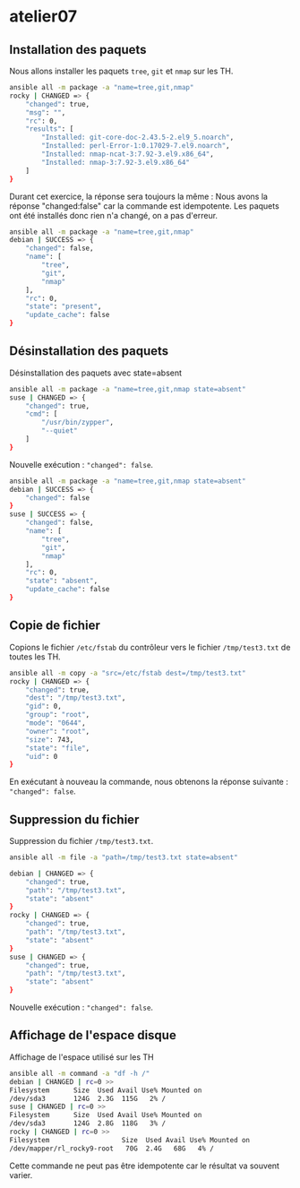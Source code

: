 # atelier07

## Installation des paquets

Nous allons installer les paquets `tree`, `git` et `nmap` sur les TH.

```sh
ansible all -m package -a "name=tree,git,nmap"
rocky | CHANGED => {
    "changed": true,
    "msg": "",
    "rc": 0,
    "results": [
        "Installed: git-core-doc-2.43.5-2.el9_5.noarch",
        "Installed: perl-Error-1:0.17029-7.el9.noarch",
        "Installed: nmap-ncat-3:7.92-3.el9.x86_64",
        "Installed: nmap-3:7.92-3.el9.x86_64"
    ]
}
```
Durant cet exercice, la réponse sera toujours la même :
Nous avons la réponse "changed:false" car la commande est idempotente. Les paquets ont été installés donc rien n'a changé, on a pas d'erreur. 

```sh
ansible all -m package -a "name=tree,git,nmap"
debian | SUCCESS => {
    "changed": false,
    "name": [
        "tree",
        "git",
        "nmap"
    ],
    "rc": 0,
    "state": "present",
    "update_cache": false
}
```

## Désinstallation des paquets

Désinstallation des paquets avec state=absent

```sh
ansible all -m package -a "name=tree,git,nmap state=absent"
suse | CHANGED => {
    "changed": true,
    "cmd": [
        "/usr/bin/zypper",
        "--quiet"
    ]
}
```

Nouvelle exécution :  `"changed": false`.

```sh
ansible all -m package -a "name=tree,git,nmap state=absent"
debian | SUCCESS => {
    "changed": false
}
suse | SUCCESS => {
    "changed": false,
    "name": [
        "tree",
        "git",
        "nmap"
    ],
    "rc": 0,
    "state": "absent",
    "update_cache": false
}
```

## Copie de fichier

Copions le fichier `/etc/fstab` du contrôleur vers le fichier `/tmp/test3.txt` de toutes les TH.

```sh
ansible all -m copy -a "src=/etc/fstab dest=/tmp/test3.txt"
rocky | CHANGED => {
    "changed": true,
    "dest": "/tmp/test3.txt",
    "gid": 0,
    "group": "root",
    "mode": "0644",
    "owner": "root",
    "size": 743,
    "state": "file",
    "uid": 0
}
```

En exécutant à nouveau la commande, nous obtenons la réponse suivante : `"changed": false`.

## Suppression du fichier

Suppression du fichier `/tmp/test3.txt`.

```sh
ansible all -m file -a "path=/tmp/test3.txt state=absent"

debian | CHANGED => {
    "changed": true,
    "path": "/tmp/test3.txt",
    "state": "absent"
}
rocky | CHANGED => {
    "changed": true,
    "path": "/tmp/test3.txt",
    "state": "absent"
}
suse | CHANGED => {
    "changed": true,
    "path": "/tmp/test3.txt",
    "state": "absent"
}
```

Nouvelle exécution : `"changed": false`.

## Affichage de l'espace disque

Affichage de l'espace utilisé sur les TH 

```sh
ansible all -m command -a "df -h /"
debian | CHANGED | rc=0 >>
Filesystem      Size  Used Avail Use% Mounted on
/dev/sda3       124G  2.3G  115G   2% /
suse | CHANGED | rc=0 >>
Filesystem      Size  Used Avail Use% Mounted on
/dev/sda3       124G  2.8G  118G   3% /
rocky | CHANGED | rc=0 >>
Filesystem                  Size  Used Avail Use% Mounted on
/dev/mapper/rl_rocky9-root   70G  2.4G   68G   4% /
```

Cette commande ne peut pas être idempotente car le résultat va souvent varier. 

